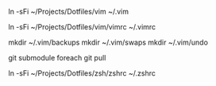 <!-- first copy vim folder to ~/.vim -->
ln -sFi ~/Projects/Dotfiles/vim ~/.vim

<!-- copy ~/Projects/Dotfiles/vim/vimrc to ~/.vimrc -->
ln -sFi ~/Projects/Dotfiles/vim/vimrc ~/.vimrc

<!-- make temp folders -->
mkdir ~/.vim/backups
mkdir ~/.vim/swaps
mkdir ~/.vim/undo

<!-- update subdirectories like Vundle-->
git submodule foreach git pull

<!-- copy ~/Projects/Dotfiles/zsh/zshrc to ~/.zshrc -->
ln -sFi ~/Projects/Dotfiles/zsh/zshrc ~/.zshrc